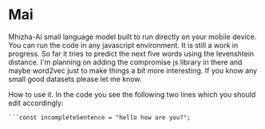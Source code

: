 # Mai
Mhizha-Ai small language model built to run directly on your mobile device.
You can run the code in any javascript environment. It is still a work in progress. So far it tries to predict the next five words using the levenshtein distance. I'm planning on adding the compromise js library in there and maybe word2vec just to make things a bit more interesting. If you know any small good datasets please let me know.

How to use it.
In the code you see the following two lines which you should edit accordingly:
```const paragraph = readFile("textconverter.txt");
```const incompleteSentence = "hello how are you?";
